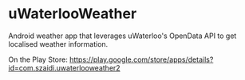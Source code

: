 # uWaterlooWeather
Android weather app that leverages uWaterloo's OpenData API to get localised weather information. 

On the Play Store: https://play.google.com/store/apps/details?id=com.szaidi.uwaterlooweather2
